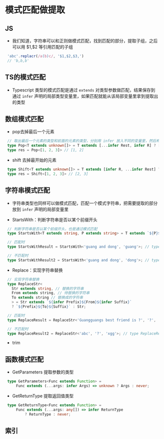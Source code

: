 # 模式匹配做提取

## JS

+ 我们知道，字符串可以和正则做模式匹配，找到匹配的部分，提取子组，之后可以用 \$1,\$2 等引用匹配的子组

 ```ts
  'abc'.replacr(/a(b)c/, '$1,$2,$3,')
  // 'b,b,b'
  ```

## TS的模式匹配

+ Typescript 类型的模式匹配是通过 `extends` 对类型参数做匹配，结果保存到通过 `infer` 声明的局部类型变量里，如果匹配就能从该局部变量里拿到提取出的类型

## 数组模式匹配

+ pop去掉最后一个元素

 ```ts
  // 取出最后一个元素的类型和前面的元素的类型，分别用 infer 放入不同的变量里，然后构造一个新的数组类型返回
  type Pop<T extends unknown[]> = T extends [...infer Rest, infer R] ? [...Rest] : never;
  type res = Pop<[1, 2, 3]> // [1, 2]
  ```

+ shift 去掉最开始的元素

 ```ts
  type Shift<T extends unknown[]> = T extends [infer R, ...infer Rest] ? [...Rest] : never;
  type res = Shift<[1, 2, 3]> // [2, 3]
  ```

## 字符串模式匹配

+ 字符串类型也同样可以做模式匹配，匹配一个模式字符串，把需要提取的部分放到  `infer` 声明的局部变量里

+ StartsWith：判断字符串是否以某个前缀开头

 ```ts
  // 判断字符串是否以某个前缀开头，也是通过模式匹配
  type StartsWith<T extends string, P extends string> = T extends `${P}${string}` ? true : false;

  // 匹配时
  type StartsWithResult = StartsWith<'guang and dong', 'guang'>; // type StartsWithResult = true

  // 不匹配时
  type StartsWithResult2 = StartsWith<'guang and dong', 'dong'>; // type StartsWithResult = fasle

  ```

+ Replace：实现字符串替换

 ```ts
  // 实现字符串替换
  type ReplaceStr<
    Str extends string, // 替换的字符串
    From extends string, // 待替换的字符串
    To extends string // 替换成的字符串
    > = Str extends `${infer Prefix}${From}${infer Suffix}`
    ? `${Prefix}${To}${Suffix}` : Str;

  // 匹配时
  type ReplaceResult = ReplaceStr<'Guangguangs best friend is ?', '?', 'xgg'>; // type ReplaceResult = "Guangguangs best friend is xgg"

  // 不匹配时
  type ReplaceResult2 = ReplaceStr<'abc', '?', 'xgg'>; // type ReplaceResult = "abc"
  ```

+ trim

## 函数模式匹配

+ GetParameters  提取参数的类型

 ```ts
  type GetParameters<Func extends Function> =
      Func extends (...args: infer Args) => unknown ? Args : never;
  ```

+ GetReturnType 提取返回值类型

 ```ts
  type GetReturnType<Func extends Function> =
      Func extends (...args: any[]) => infer ReturnType
          ? ReturnType : never;
  ```

## 索引
